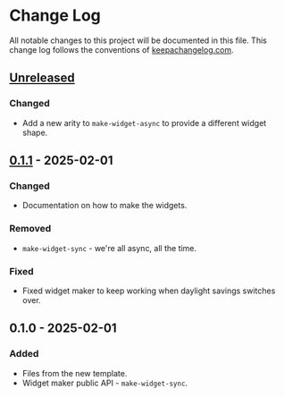 # Change Log
All notable changes to this project will be documented in this file. This change log follows the conventions of [keepachangelog.com](http://keepachangelog.com/).

## [Unreleased]
### Changed
- Add a new arity to `make-widget-async` to provide a different widget shape.

## [0.1.1] - 2025-02-01
### Changed
- Documentation on how to make the widgets.

### Removed
- `make-widget-sync` - we're all async, all the time.

### Fixed
- Fixed widget maker to keep working when daylight savings switches over.

## 0.1.0 - 2025-02-01
### Added
- Files from the new template.
- Widget maker public API - `make-widget-sync`.

[Unreleased]: https://sourcehost.site/your-name/user-api/compare/0.1.1...HEAD
[0.1.1]: https://sourcehost.site/your-name/user-api/compare/0.1.0...0.1.1
